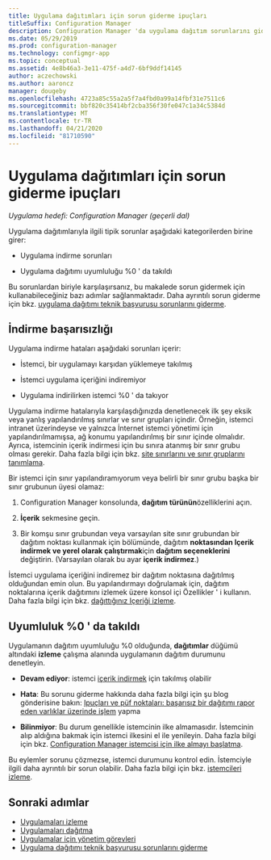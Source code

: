 ```yaml
---
title: Uygulama dağıtımları için sorun giderme ipuçları
titleSuffix: Configuration Manager
description: Configuration Manager 'da uygulama dağıtım sorunlarını gidermeye yönelik ipuçları
ms.date: 05/29/2019
ms.prod: configuration-manager
ms.technology: configmgr-app
ms.topic: conceptual
ms.assetid: 4e8b46a3-3e11-475f-a4d7-6bf9ddf14145
author: aczechowski
ms.author: aaroncz
manager: dougeby
ms.openlocfilehash: 4723a85c55a2a5f7a4fbd0a99a14fbf31e7511c6
ms.sourcegitcommit: bbf820c35414bf2cba356f30fe047c1a34c5384d
ms.translationtype: MT
ms.contentlocale: tr-TR
ms.lasthandoff: 04/21/2020
ms.locfileid: "81710590"
---
```

# <a name="troubleshooting-tips-for-application-deployments"></a>Uygulama dağıtımları için sorun giderme ipuçları

*Uygulama hedefi: Configuration Manager (geçerli dal)*

Uygulama dağıtımlarıyla ilgili tipik sorunlar aşağıdaki kategorilerden birine girer:

- Uygulama indirme sorunları

- Uygulama dağıtımı uyumluluğu %0 ' da takıldı

Bu sorunlardan biriyle karşılaşırsanız, bu makalede sorun gidermek için kullanabileceğiniz bazı adımlar sağlanmaktadır. Daha ayrıntılı sorun giderme için bkz. [uygulama dağıtımı teknik başvurusu sorunlarını giderme](../understand/app-deployment-technical-reference.md).


## <a name="download-failures"></a>İndirme başarısızlığı

Uygulama indirme hataları aşağıdaki sorunları içerir:

- İstemci, bir uygulamayı karşıdan yüklemeye takılmış

- İstemci uygulama içeriğini indiremiyor

- Uygulama indirilirken istemci %0 ' da takıyor

Uygulama indirme hatalarıyla karşılaşdığınızda denetlenecek ilk şey eksik veya yanlış yapılandırılmış sınırlar ve sınır grupları içindir. Örneğin, istemci intranet üzerindeyse ve yalnızca İnternet istemci yönetimi için yapılandırılmamışsa, ağ konumu yapılandırılmış bir sınır içinde olmalıdır. Ayrıca, istemcinin içerik indirmesi için bu sınıra atanmış bir sınır grubu olması gerekir. Daha fazla bilgi için bkz. [site sınırlarını ve sınır gruplarını tanımlama](../../core/servers/deploy/configure/define-site-boundaries-and-boundary-groups.md).

Bir istemci için sınır yapılandıramıyorum veya belirli bir sınır grubu başka bir sınır grubunun üyesi olamaz:

1. Configuration Manager konsolunda, **dağıtım türünün**özelliklerini açın.  

1. **İçerik** sekmesine geçin.

1. Bir komşu sınır grubundan veya varsayılan site sınır grubundan bir dağıtım noktası kullanmak için bölümünde, dağıtım **noktasından Içerik indirmek ve yerel olarak çalıştırmak**için **dağıtım seçeneklerini** değiştirin. (Varsayılan olarak bu ayar **içerik indirmez**.)

İstemci uygulama içeriğini indiremez bir dağıtım noktasına dağıtılmış olduğundan emin olun. Bu yapılandırmayı doğrulamak için, dağıtım noktalarına içerik dağıtımını izlemek üzere konsol içi Özellikler ' i kullanın. Daha fazla bilgi için bkz. [dağıttığınız Içeriği izleme](../../core/servers/deploy/configure/monitor-content-you-have-distributed.md).  


## <a name="compliance-stuck-at-0"></a>Uyumluluk %0 ' da takıldı

Uygulamanın dağıtım uyumluluğu %0 olduğunda, **dağıtımlar** düğümü altındaki **izleme** çalışma alanında uygulamanın dağıtım durumunu denetleyin.

- **Devam ediyor**: istemci [içerik indirmek](#download-failures) için takılmış olabilir

- **Hata**: Bu sorunu giderme hakkında daha fazla bilgi için şu blog gönderisine bakın: [Ipuçları ve püf noktaları: başarısız bir dağıtımı rapor eden varlıklar üzerinde işlem](https://techcommunity.microsoft.com/t5/Configuration-Manager-Archive/Tips-and-Tricks-How-to-Take-Action-on-Assets-That-Report-a/ba-p/273019) yapma

- **Bilinmiyor**: Bu durum genellikle istemcinin ilke almamasıdır. İstemcinin alıp aldığına bakmak için istemci ilkesini el ile yenileyin. Daha fazla bilgi için bkz. [Configuration Manager istemcisi için ilke almayı başlatma](../../core/clients/manage/manage-clients.md#BKMK_PolicyRetrieval).
  
Bu eylemler sorunu çözmezse, istemci durumunu kontrol edin. İstemciyle ilgili daha ayrıntılı bir sorun olabilir. Daha fazla bilgi için bkz. [istemcileri izleme](../../core/clients/manage/monitor-clients.md).


## <a name="next-steps"></a>Sonraki adımlar

- [Uygulamaları izleme](monitor-applications-from-the-console.md)
- [Uygulamaları dağıtma](deploy-applications.md)
- [Uygulamalar için yönetim görevleri](management-tasks-applications.md)
- [Uygulama dağıtımı teknik başvurusu sorunlarını giderme](../understand/app-deployment-technical-reference.md)
